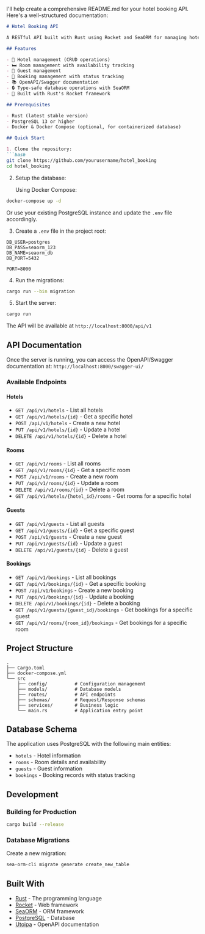 I'll help create a comprehensive README.md for your hotel booking API. Here's a well-structured documentation:

```markdown
# Hotel Booking API

A RESTful API built with Rust using Rocket and SeaORM for managing hotel bookings. This API provides endpoints for managing hotels, rooms, guests, and bookings.

## Features

- 🏨 Hotel management (CRUD operations)
- 🛏️ Room management with availability tracking
- 👥 Guest management
- 📅 Booking management with status tracking
- 📚 OpenAPI/Swagger documentation
- 🔒 Type-safe database operations with SeaORM
- 🚀 Built with Rust's Rocket framework

## Prerequisites

- Rust (latest stable version)
- PostgreSQL 13 or higher
- Docker & Docker Compose (optional, for containerized database)

## Quick Start

1. Clone the repository:
```bash
git clone https://github.com/yourusername/hotel_booking
cd hotel_booking
```

2. Setup the database:
   
   Using Docker Compose:
```bash
docker-compose up -d
```

   Or use your existing PostgreSQL instance and update the `.env` file accordingly.

3. Create a `.env` file in the project root:
```env
DB_USER=postgres
DB_PASS=seaorm_123
DB_NAME=seaorm_db
DB_PORT=5432

PORT=8000
```

4. Run the migrations:
```bash
cargo run --bin migration
```

5. Start the server:
```bash
cargo run
```

The API will be available at `http://localhost:8000/api/v1`

## API Documentation

Once the server is running, you can access the OpenAPI/Swagger documentation at:
`http://localhost:8000/swagger-ui/`

### Available Endpoints

#### Hotels
- `GET /api/v1/hotels` - List all hotels
- `GET /api/v1/hotels/{id}` - Get a specific hotel
- `POST /api/v1/hotels` - Create a new hotel
- `PUT /api/v1/hotels/{id}` - Update a hotel
- `DELETE /api/v1/hotels/{id}` - Delete a hotel

#### Rooms
- `GET /api/v1/rooms` - List all rooms
- `GET /api/v1/rooms/{id}` - Get a specific room
- `POST /api/v1/rooms` - Create a new room
- `PUT /api/v1/rooms/{id}` - Update a room
- `DELETE /api/v1/rooms/{id}` - Delete a room
- `GET /api/v1/hotels/{hotel_id}/rooms` - Get rooms for a specific hotel

#### Guests
- `GET /api/v1/guests` - List all guests
- `GET /api/v1/guests/{id}` - Get a specific guest
- `POST /api/v1/guests` - Create a new guest
- `PUT /api/v1/guests/{id}` - Update a guest
- `DELETE /api/v1/guests/{id}` - Delete a guest

#### Bookings
- `GET /api/v1/bookings` - List all bookings
- `GET /api/v1/bookings/{id}` - Get a specific booking
- `POST /api/v1/bookings` - Create a new booking
- `PUT /api/v1/bookings/{id}` - Update a booking
- `DELETE /api/v1/bookings/{id}` - Delete a booking
- `GET /api/v1/guests/{guest_id}/bookings` - Get bookings for a specific guest
- `GET /api/v1/rooms/{room_id}/bookings` - Get bookings for a specific room

## Project Structure

```
.
├── Cargo.toml
├── docker-compose.yml
└── src
    ├── config/          # Configuration management
    ├── models/          # Database models
    ├── routes/          # API endpoints
    ├── schemas/         # Request/Response schemas
    ├── services/        # Business logic
    └── main.rs          # Application entry point
```

## Database Schema

The application uses PostgreSQL with the following main entities:
- `hotels` - Hotel information
- `rooms` - Room details and availability
- `guests` - Guest information
- `bookings` - Booking records with status tracking

## Development

### Building for Production
```bash
cargo build --release
```

### Database Migrations

Create a new migration:
```bash
sea-orm-cli migrate generate create_new_table
```


## Built With

- [Rust](https://www.rust-lang.org/) - The programming language
- [Rocket](https://rocket.rs/) - Web framework
- [SeaORM](https://www.sea-ql.org/SeaORM/) - ORM framework
- [PostgreSQL](https://www.postgresql.org/) - Database
- [Utoipa](https://github.com/juhaku/utoipa) - OpenAPI documentation
```
